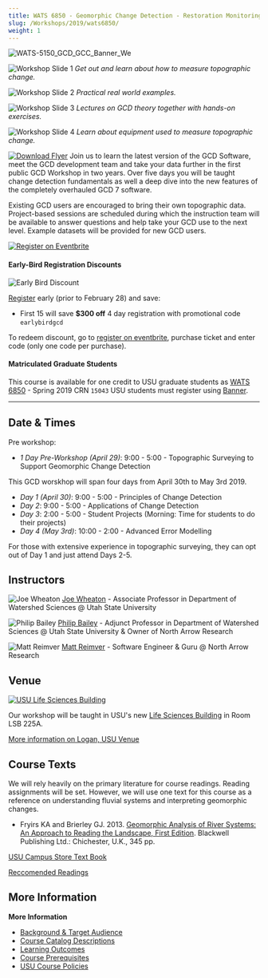 ```yaml
---
title: WATS 6850 - Geomorphic Change Detection - Restoration Monitoring
slug: /Workshops/2019/wats6850/
weight: 1
---
```


![WATS-5150_GCD_GCC_Banner_We](/img/workshops/WATS-6850_GCD_GCC_Banner_Bl.png)

![Workshop Slide 1](/img/workshops/carousel/01_river.png)
*Get out and learn about how to measure topographic change.*

![Workshop Slide 2](/img/workshops/carousel/02_teaching.png)
*Practical real world examples.*

![Workshop Slide 3](/img/workshops/carousel/03_classroom.png)
*Lectures on GCD theory together with hands-on exercises.*

![Workshop Slide 4](/img/workshops/carousel/04_totalstation.png)
*Learn about equipment used to measure topographic change.*

[![Download Flyer](/img/gcd_workshop_flyer_thumb.png)](/img/gcd_workshop_flyer_thumb.png)
Join us to learn the latest version of the GCD Software, meet the GCD development team and take your data further in the first public GCD Workshop in two years.
Over five days you will be taught change detection fundamentals as well a deep dive into the new features of the completely overhauled GCD 7 software. 

Existing GCD users are encouraged to bring their own topographic data. Project-based sessions are scheduled during which the instruction team will be available to answer questions
and help take your GCD use to the next level. Example datasets will be provided for new GCD users.


[![Register on Eventbrite](https://www.eventbrite.com/custombutton?eid=55409760084)](https://www.eventbrite.com/e/geomorphic-change-detection-workshop-tickets-55409760084?ref=ebtn)


#### Early-Bird Registration Discounts
![Early Bird Discount](/img/workshops/early-bird-discount-100.png)


[Register](https://www.eventbrite.com/e/geomorphic-change-detection-workshop-tickets-55409760084?aff=gcdwebsite) early (prior to February 28) and save:

- First 15 will save **$300 off** 4 day registration with promotional code `earlybirdgcd`


To redeem discount, go to [register on eventbrite](https://www.eventbrite.com/e/geomorphic-change-detection-workshop-tickets-55409760084?aff=gcdwebsite), purchase ticket and enter code (only one code per purchase).



#### Matriculated Graduate Students
This course is available for one credit to USU graduate students as [WATS 6850](/Workshops/2019/wats6850/) - Spring 2019 CRN `15043` USU students must register using [Banner](http://ssb.banner.usu.edu/).

-----
## Date & Times 

Pre workshop:
- *1 Day Pre-Workshop (April 29)*: 9:00 - 5:00 - Topographic Surveying to Support Geomorphic Change Detection

This GCD worskhop will span four days from April 30th to May 3rd 2019.
- *Day 1 (April 30)*: 9:00 - 5:00 - Principles of Change Detection
- *Day 2*: 9:00 - 5:00 - Applications of Change Detection
- *Day 3*: 2:00 - 5:00 - Student Projects (Morning: Time for students to do their projects)
- *Day 4 (May 3rd)*: 10:00 - 2:00 - Advanced Error Modelling 

For those with extensive experience in topographic surveying, they can opt out of Day 1 and just attend Days 2-5. 

## Instructors


![Joe Wheaton](/img/people/Wheaton_round.png)
[Joe Wheaton](http://joewheaton.org) - Associate Professor in Department of Watershed Sciences @ Utah State University

![Philip Bailey](/img/people/Philip_round.png)
[Philip Bailey](http://northarrowresearch.com/#people) - Adjunct Professor in Department of Watershed Sciences @ Utah State University & Owner of North Arrow Research

![Matt Reimver](/img/people/Matt_round.png)
[Matt Reimver](http://northarrowresearch.com/#people) - Software Engineer & Guru @ North Arrow Research

## Venue


[![USU Life Sciences Building](https://bloximages.chicago2.vip.townnews.com/hjnews.com/content/tncms/assets/v3/editorial/f/c4/fc40f21f-05be-5b91-9763-6d5e3bd4fa26/58e2e2110efe8.image.jpg?resize=400%2C253)](https://www.usu.edu/map/index.cfm?id=695)

Our workshop will be taught in USU's new [Life Sciences Building](https://www.usu.edu/map/index.cfm?id=695) in Room LSB 225A.


[More information on Logan, USU Venue](/Workshops/About/logan-venue)

## Course Texts

We will rely heavily on the primary literature for course readings. Reading assignments will be set. However, we will use one  text for this course as a reference on understanding fluvial systems and interpreting geomorphic changes.  

- Fryirs KA and Brierley GJ. 2013. [Geomorphic Analysis of River Systems: An Approach to Reading the Landscape, First Edition](https://www.amazon.com/Geomorphic-Analysis-River-Systems-Landscape/dp/1405192747/ref=sr_1_fkmr0_1?s=books&ie=UTF8&qid=1480609837&sr=1-1-fkmr0&keywords=The+Beaver+Geomorphic+Analysis+of+River+Systems%3A+An+Approach+to+Reading+the+Landscape). Blackwell Publishing Ltd.: Chichester, U.K., 345 pp. 


[USU Campus Store Text Book](https://usu.verbacompare.com/comparison?id=615110)

[Reccomended Readings](/Workshops/About/text-readings)

## More Information


**More Information**

- [Background & Target Audience](/Workshops/About/background)
- [Course Catalog Descriptions](/Workshops/About/how-to-register)
- [Learning Outcomes](/Workshops/About/primary-learning-outcomes)
- [Course Prerequisites](/Workshops/About/wsprerequisites)
- [USU Course Policies](/Workshops/About/usucoursepolices)
